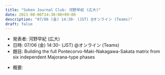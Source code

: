 ```yaml
---
title: "Soken Journal Club: 河野早紀 (広大)"
date: 2021-08-06T14:30:00+09:00
description: "07/06 (金) 14:30- (JST) @オンライン (Teams)"
draft: false
---
```


- 発表者:
河野早紀 (広大)
- 日時:
07/06 (金) 14:30- (JST) @オンライン (Teams)
- 題目:
Building the full Pontecorvo-Maki-Nakagawa-Sakata matrix from six independent Majorana-type phases

<!--more-->

- 概要:

